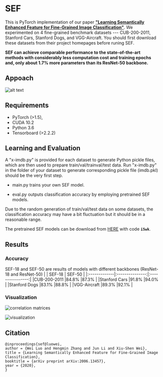 # SEF
This is PyTorch implementation of our paper **["Learning Semantically Enhanced Feature for Fine-Grained Image Classification"](https://arxiv.org/abs/2006.13457)**. We experimented on 4 fine-grained benchmark datasets --- CUB-200-2011, Stanford Cars, Stanford Dogs, and VGG-Aircraft. You should first download these datasets from their project homepages before runing SEF.

**SEF can achieve comparable performance to the state-of-the-art methods with considerably less computation cost and training epochs and, only about 1.7% more parameters than its ResNet-50 backbone.**

## Appoach

![alt text](https://github.com/cswluo/SEF/blob/master/figs/sef.png)

## Requirements

- PyTorch (>1.5), 
- CUDA 10.2 
- Python 3.6
- Tensorboard (>2.2.2)

## Learning and Evaluation
A "x-imdb.py" is provided for each dataset to generate Python pickle files, which are then used to prepare train/val/trainval/test data. Run "x-imdb.py" in the folder of your dataset to generate corresponding pickle file (imdb.pkl) should be the very first step.

- main.py trains your own SEF model.

- eval.py outputs classification accuracy by employing pretrained SEF models.   

Due to the random generation of train/val/test data on some datasets, the classification accuracy may have a bit fluctuation but it should be in a reasonable range.

The pretrained SEF models can be download from [HERE](https://pan.baidu.com/s/1r-mP0mQop20bSGnau6SUGg) with code **`i5wk`**. 

## Results

### Accuracy
SEF-18 and SEF-50 are results of models with different backbones (ResNet-18 and ResNet-50)
|              |        SEF-18    | SEF-50 |
|:-------------|:---------------:|:----------------:|
|CUB-200-2011  |84.8%            |87.3%             |
|Stanford Cars |91.8%            |94.0%             |
|Stanford Dogs |83.1%            |88.8%             |
|VGG-Aircraft  |89.3%            |92.1%             |

### Visualization
![correlation matrices](https://github.com/cswluo/SEF/blob/master/figs/corr.png)

![visualization](https://github.com/cswluo/SEF/blob/master/figs/visualization.png)

## Citation
```
@inproceedings{sef@luowei,
author = {Wei Luo and Hengmin Zhang and Jun Li and Xiu-Shen Wei},
title = {Learning Semantically Enhanced Feature for Fine-Grained Image Classification},
booktitle = {arXiv preprint arXiv:2006.13457},
year = {2020},
}
```
